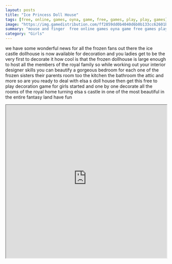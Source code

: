 ```yaml
---
layout: posts
title: "Ice Princess Doll House"
tags: [free, online, games, oyna, game, free, games, play, play, games]
image: "https://img.gamedistribution.com/ff2859dd0b4040d6b0b133cc62601bfd.jpg"
summary: "mouse and finger  free online games oyna game free games play play games"
category: "Girls"
---
```


we have some wonderful news for all the frozen fans out there the ice castle dollhouse is now available for decoration and you ladies get to be the very first to decorate it how cool is that the frozen dollhouse is large enough to host all the members of the royal family so while working out your interior designer skills you can beautify a gorgeous bedroom for each one of the frozen sisters their parents room too the kitchen the bathroom the attic and more so are you ready to deal with elsa s doll house then get this free to play decoration game for girls started and one by one decorate all the rooms of the royal home turning elsa s castle in one of the most beautiful in the entire fantasy land have fun

<iframe width="100%" height="480px;" src="https://html5.gamedistribution.com/ff2859dd0b4040d6b0b133cc62601bfd/"></iframe>
